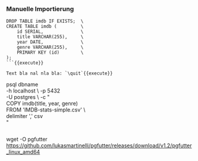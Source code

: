 ### Manuelle Importierung ###
```
DROP TABLE imdb IF EXISTS;  \
CREATE TABLE imdb (         \
    id SERIAL,              \
    title VARCHAR(255),     \
    year DATE,              \ 
    genre VARCHAR(255),     \
    PRIMARY KEY (id)        \
);
```{{execute}}

Text bla nal nla bla: `\quit`{{execute}}

```
psql dbname                             \
    -h localhost                        \ 
    -p 5432                             \
    -U postgres                         \ 
    -c "                                \
        COPY imdb(title, year, genre)   \
        FROM 'IMDB-stats-simple.csv'    \    
        delimiter ',' csv               \
    "
```{{execute}}

```
wget -O pgfutter https://github.com/lukasmartinelli/pgfutter/releases/download/v1.2/pgfutter_linux_amd64
```{{execute}}